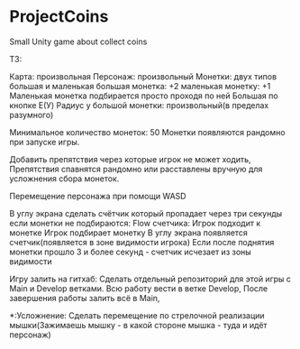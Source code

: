 # ProjectCoins
Small Unity game about collect coins

ТЗ:

Карта: произвольная
Персонаж: произвольный
Монетки: двух типов большая и маленькая
большая монетка: +2
маленькая монетку: +1
Маленькая монетка подбирается просто проходя по ней
Большая по кнопке E(У)
Радиус у большой монетки: произвольный(в пределах разумного)

Минимальное количество монеток: 50
Монетки появляются рандомно при запуске игры.

Добавить препятствия через которые игрок не может ходить, Препятствия спавнятся рандомно или расставлены вручную для усложнения сбора монеток.


Перемещение персонажа при помощи WASD

В углу экрана сделать счётчик который пропадает через три секунды если монетки не подбираются:
Flow счетчика:
Игрок подходит к монетке
Игрок подбирает монетку
В углу экрана появляется счетчик(появляется в зоне видимости игрока)
Если после поднятия монетки прошло 3 и более секунд - счетчик исчезает из зоны видимости

Игру залить на гитхаб: Сделать отдельный репозиторий для этой игры с Main и Develop ветками. Всю работу вести в ветке Develop, После завершения работы залить всё в Main,

*:Усложнение:
Сделать перемещение по стрелочной реализации мышки(Зажимаешь мышку - в какой стороне мышка - туда и идёт персонаж)

